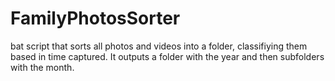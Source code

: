 # FamilyPhotosSorter
bat script that sorts all photos and videos into a folder, classifiying them based in time captured. It outputs a folder with the year and then subfolders with the month.
